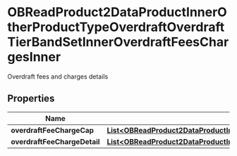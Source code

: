 

# OBReadProduct2DataProductInnerOtherProductTypeOverdraftOverdraftTierBandSetInnerOverdraftFeesChargesInner

Overdraft fees and charges details

## Properties

| Name | Type | Description | Notes |
|------------ | ------------- | ------------- | -------------|
|**overdraftFeeChargeCap** | [**List&lt;OBReadProduct2DataProductInnerOtherProductTypeOverdraftOverdraftTierBandSetInnerOverdraftTierBandInnerOverdraftFeesChargesInnerOverdraftFeeChargeCapInner&gt;**](OBReadProduct2DataProductInnerOtherProductTypeOverdraftOverdraftTierBandSetInnerOverdraftTierBandInnerOverdraftFeesChargesInnerOverdraftFeeChargeCapInner.md) |  |  [optional] |
|**overdraftFeeChargeDetail** | [**List&lt;OBReadProduct2DataProductInnerOtherProductTypeOverdraftOverdraftTierBandSetInnerOverdraftFeesChargesInnerOverdraftFeeChargeDetailInner&gt;**](OBReadProduct2DataProductInnerOtherProductTypeOverdraftOverdraftTierBandSetInnerOverdraftFeesChargesInnerOverdraftFeeChargeDetailInner.md) |  |  |



